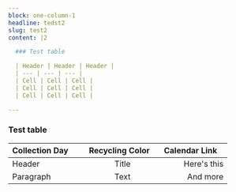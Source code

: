 ```yaml
---
block: one-column-1
headline: tedst2
slug: test2
content: |2

  ### Test table

  | Header | Header | Header |
  | --- | --- | --- |
  | Cell | Cell | Cell |
  | Cell | Cell | Cell |
  | Cell | Cell | Cell |

---
```

### Test table

| Collection Day &nbsp;&nbsp;&nbsp;&nbsp;&nbsp;| Recycling Color   &nbsp;&nbsp;| Calendar Link &nbsp;&nbsp;|
| :---        |    :----:   |          ---: |
| Header      | Title       | Here's this   |
| Paragraph   | Text        | And more      |
